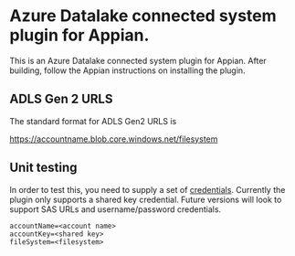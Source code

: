# Azure Datalake connected system plugin for Appian.

This is an Azure Datalake connected system plugin for Appian. After building, follow the Appian instructions on
installing the plugin.

## ADLS Gen 2 URLS

The standard format for ADLS Gen2 URLS is

https://accountname.blob.core.windows.net/filesystem

## Unit testing

In order to test this, you need to supply a set of [credentials](src/test/resources/credentials.properties). Currently the plugin
only supports a shared key credential. Future versions will look to support SAS URLs and username/password credentials.

```
accountName=<account name>
accountKey=<shared key>
fileSystem=<filesystem>
```

